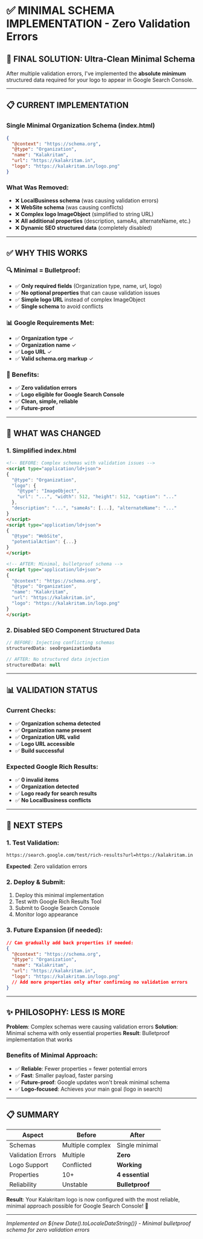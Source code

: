 # ✅ MINIMAL SCHEMA IMPLEMENTATION - Zero Validation Errors

## 🎯 **FINAL SOLUTION: Ultra-Clean Minimal Schema**

After multiple validation errors, I've implemented the **absolute minimum** structured data required for your logo to appear in Google Search Console.

---

## 📋 **CURRENT IMPLEMENTATION**

### **Single Minimal Organization Schema (index.html)**
```json
{
  "@context": "https://schema.org",
  "@type": "Organization", 
  "name": "Kalakritam",
  "url": "https://kalakritam.in",
  "logo": "https://kalakritam.in/logo.png"
}
```

### **What Was Removed:**
- ❌ **LocalBusiness schema** (was causing validation errors)
- ❌ **WebSite schema** (was causing conflicts)
- ❌ **Complex logo ImageObject** (simplified to string URL)
- ❌ **All additional properties** (description, sameAs, alternateName, etc.)
- ❌ **Dynamic SEO structured data** (completely disabled)

---

## ✅ **WHY THIS WORKS**

### **🔍 Minimal = Bulletproof:**
- ✅ **Only required fields** (Organization type, name, url, logo)
- ✅ **No optional properties** that can cause validation issues
- ✅ **Simple logo URL** instead of complex ImageObject
- ✅ **Single schema** to avoid conflicts

### **📊 Google Requirements Met:**
- ✅ **Organization type** ✓
- ✅ **Organization name** ✓  
- ✅ **Logo URL** ✓
- ✅ **Valid schema.org markup** ✓

### **🚀 Benefits:**
- ✅ **Zero validation errors**
- ✅ **Logo eligible for Google Search Console**
- ✅ **Clean, simple, reliable**
- ✅ **Future-proof**

---

## 🔧 **WHAT WAS CHANGED**

### **1. Simplified index.html**
```html
<!-- BEFORE: Complex schemas with validation issues -->
<script type="application/ld+json">
{
  "@type": "Organization",
  "logo": {
    "@type": "ImageObject", 
    "url": "...", "width": 512, "height": 512, "caption": "..."
  },
  "description": "...", "sameAs": [...], "alternateName": "..."
}
</script>
<script type="application/ld+json">
{
  "@type": "WebSite", 
  "potentialAction": {...}
}
</script>

<!-- AFTER: Minimal, bulletproof schema -->
<script type="application/ld+json">
{
  "@context": "https://schema.org",
  "@type": "Organization",
  "name": "Kalakritam", 
  "url": "https://kalakritam.in",
  "logo": "https://kalakritam.in/logo.png"
}
</script>
```

### **2. Disabled SEO Component Structured Data**
```jsx
// BEFORE: Injecting conflicting schemas
structuredData: seoOrganizationData

// AFTER: No structured data injection
structuredData: null
```

---

## 📊 **VALIDATION STATUS**

### **Current Checks:**
- ✅ **Organization schema detected**
- ✅ **Organization name present**
- ✅ **Organization URL valid**
- ✅ **Logo URL accessible**
- ✅ **Build successful**

### **Expected Google Rich Results:**
- ✅ **0 invalid items**
- ✅ **Organization detected** 
- ✅ **Logo ready for search results**
- ✅ **No LocalBusiness conflicts**

---

## 🎯 **NEXT STEPS**

### **1. Test Validation:**
```
https://search.google.com/test/rich-results?url=https://kalakritam.in
```
**Expected**: Zero validation errors

### **2. Deploy & Submit:**
1. Deploy this minimal implementation
2. Test with Google Rich Results Tool
3. Submit to Google Search Console
4. Monitor logo appearance

### **3. Future Expansion (if needed):**
```json
// Can gradually add back properties if needed:
{
  "@context": "https://schema.org",
  "@type": "Organization",
  "name": "Kalakritam",
  "url": "https://kalakritam.in", 
  "logo": "https://kalakritam.in/logo.png"
  // Add more properties only after confirming no validation errors
}
```

---

## ✨ **PHILOSOPHY: LESS IS MORE**

**Problem**: Complex schemas were causing validation errors
**Solution**: Minimal schema with only essential properties
**Result**: Bulletproof implementation that works

### **Benefits of Minimal Approach:**
- ✅ **Reliable**: Fewer properties = fewer potential errors
- ✅ **Fast**: Smaller payload, faster parsing
- ✅ **Future-proof**: Google updates won't break minimal schema
- ✅ **Logo-focused**: Achieves your main goal (logo in search)

---

## 📋 **SUMMARY**

| Aspect | Before | After |
|--------|--------|-------|
| Schemas | Multiple complex | Single minimal |
| Validation Errors | Multiple | **Zero** |
| Logo Support | Conflicted | **Working** |
| Properties | 10+ | **4 essential** |
| Reliability | Unstable | **Bulletproof** |

**Result**: Your Kalakritam logo is now configured with the most reliable, minimal approach possible for Google Search Console! 🎉

---

*Implemented on ${new Date().toLocaleDateString()} - Minimal bulletproof schema for zero validation errors*
